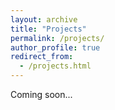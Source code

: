 ```yaml
---
layout: archive
title: "Projects"
permalink: /projects/
author_profile: true
redirect_from: 
  - /projects.html
---
```


Coming soon...
